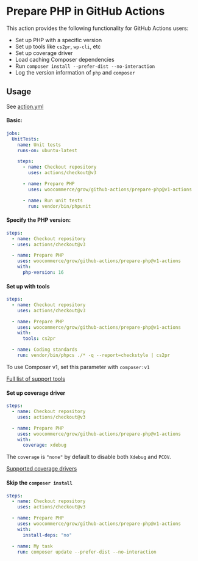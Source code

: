 # Prepare PHP in GitHub Actions

This action provides the following functionality for GitHub Actions users:

- Set up PHP with a specific version
- Set up tools like `cs2pr`, `wp-cli`, etc
- Set up coverage driver
- Load caching Composer dependencies
- Run `composer install --prefer-dist --no-interaction`
- Log the version information of `php` and `composer`

## Usage

See [action.yml](action.yml)

#### Basic:

```yaml
jobs:
  UnitTests:
    name: Unit tests
    runs-on: ubuntu-latest

    steps:
      - name: Checkout repository
        uses: actions/checkout@v3

      - name: Prepare PHP
        uses: woocommerce/grow/github-actions/prepare-php@v1-actions

      - name: Run unit tests
        run: vendor/bin/phpunit
```

#### Specify the PHP version:

```yaml
steps:
  - name: Checkout repository
  - uses: actions/checkout@v3

  - name: Prepare PHP
    uses: woocommerce/grow/github-actions/prepare-php@v1-actions
    with:
      php-version: 16
```

#### Set up with tools

```yaml
steps:
  - name: Checkout repository
    uses: actions/checkout@v3

  - name: Prepare PHP
    uses: woocommerce/grow/github-actions/prepare-php@v1-actions
    with:
      tools: cs2pr

  - name: Coding standards
    run: vendor/bin/phpcs ./* -q --report=checkstyle | cs2pr
```

To use Composer v1, set this parameter with `composer:v1`

[Full list of support tools](https://github.com/shivammathur/setup-php/blob/v2/README.md#wrench-tools-support)

#### Set up coverage driver

```yaml
steps:
  - name: Checkout repository
    uses: actions/checkout@v3

  - name: Prepare PHP
    uses: woocommerce/grow/github-actions/prepare-php@v1-actions
    with:
      coverage: xdebug
```

The `coverage` is `"none"` by default to disable both `Xdebug` and `PCOV`.

[Supported coverage drivers](https://github.com/shivammathur/setup-php/blob/v2/README.md#signal_strength-coverage-support)

#### Skip the `composer install`

```yaml
steps:
  - name: Checkout repository
    uses: actions/checkout@v3

  - name: Prepare PHP
    uses: woocommerce/grow/github-actions/prepare-php@v1-actions
    with:
      install-deps: "no"

  - name: My task
    run: composer update --prefer-dist --no-interaction
```
